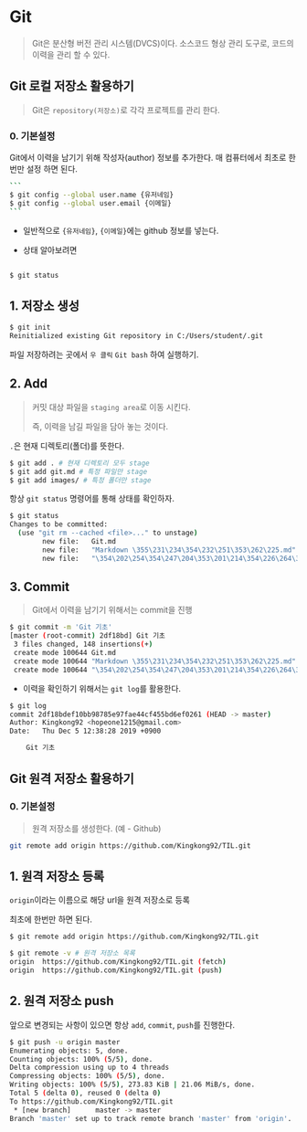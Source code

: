 # Git

> Git은 분산형 버전 관리 시스템(DVCS)이다.
> 소스코드 형상 관리 도구로, 코드의 이력을 관리 할 수 있다.

## Git 로컬 저장소 활용하기

> Git은 `repository(저장소)`로 각각 프로젝트를 관리 한다.



### 0. 기본설정

Git에서 이력을 남기기 위해 작성자(author) 정보를 추가한다. 매 컴퓨터에서 최초로 한 번만 설정 하면 된다.

```bash
​```
$ git config --global user.name {유저네임}
$ git config --global user.email {이메일}
​```
```

* 일반적으로 `{유저네임}`, `{이메일}`에는 github 정보를 넣는다.

* 상태 알아보려면 

```bash

$ git status
```



##  1. 저장소 생성

```bash
$ git init
Reinitialized existing Git repository in C:/Users/student/.git
```

파일 저장하려는 곳에서 `우 클릭` `Git bash` 하여 실행하기.



## 2. Add

> 커밋 대상 파일을 `staging area`로 이동 시킨다.
>
> 즉, 이력을 남길 파일을 담아 놓는 것이다.

`.`은 현재 디렉토리(폴더)를 뜻한다.  


```bash
$ git add . # 현재 디렉토리 모두 stage
$ git add git.md # 특정 파일만 stage
$ git add images/ # 특정 폴더만 stage
```
항상 `git status` 명령어를 통해 상태를 확인하자.

```bash
$ git status
Changes to be committed:
  (use "git rm --cached <file>..." to unstage)
        new file:   Git.md
        new file:   "Markdown \355\231\234\354\232\251\353\262\225.md"
        new file:   "\354\202\254\354\247\204\353\201\214\354\226\264\354\230\244\353\212\224\352\261\260.jpg" # 한글을 인식하기위해 유니코드로 변환되어서 숫자가 나온것
```
## 3. Commit
> Git에서 이력을 남기기 위해서는 commit을 진행

``` bash
$ git commit -m 'Git 기초'
[master (root-commit) 2df18bd] Git 기초
 3 files changed, 148 insertions(+)
 create mode 100644 Git.md
 create mode 100644 "Markdown \355\231\234\354\232\251\353\262\225.md"
 create mode 100644 "\354\202\254\354\247\204\353\201\214\354\226\264\354\230\244\353\212\224\352\261\260.jpg"
```

* 이력을 확인하기 위해서는 `git log`를 활용한다.

```bash
$ git log
commit 2df18bdef10bb98785e97fae44cf455bd6ef0261 (HEAD -> master)
Author: Kingkong92 <hopeone1215@gmail.com>
Date:   Thu Dec 5 12:38:28 2019 +0900

    Git 기초

```

## Git 원격 저장소 활용하기

### 0. 기본설정

> 원격 저장소를 생성한다. (예 - Github)

```bash
git remote add origin https://github.com/Kingkong92/TIL.git
```

## 1. 원격 저장소 등록

`origin`이라는 이름으로 해당 url을 원격 저장소로 등록



최초에 한번만 하면 된다.

```bash
$ git remote add origin https://github.com/Kingkong92/TIL.git
```

```bash
$ git remote -v # 원격 저장소 목록
origin  https://github.com/Kingkong92/TIL.git (fetch)
origin  https://github.com/Kingkong92/TIL.git (push)

```

## 2. 원격 저장소 push

앞으로 변경되는 사항이 있으면 항상 `add`, `commit`, `push`를 진행한다.

```bash
$ git push -u origin master
Enumerating objects: 5, done.
Counting objects: 100% (5/5), done.
Delta compression using up to 4 threads
Compressing objects: 100% (5/5), done.
Writing objects: 100% (5/5), 273.83 KiB | 21.06 MiB/s, done.
Total 5 (delta 0), reused 0 (delta 0)
To https://github.com/Kingkong92/TIL.git
 * [new branch]      master -> master
Branch 'master' set up to track remote branch 'master' from 'origin'.

```

